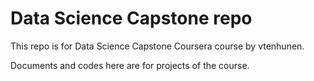 # Data Science Capstone repo

This repo is for Data Science Capstone Coursera course by vtenhunen. 

Documents and codes here are for projects of the course.
